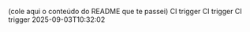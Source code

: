 ﻿(cole aqui o conteúdo do README que te passei)
C I   t r i g g e r  
 C I   t r i g g e r  
 C I   t r i g g e r   2 0 2 5 - 0 9 - 0 3 T 1 0 : 3 2 : 0 2  
 